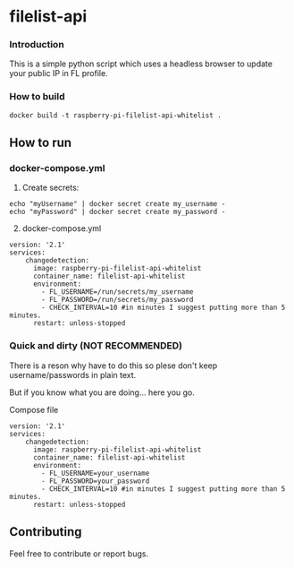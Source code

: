 # filelist-api

### Introduction

This is a simple python script which uses a headless browser to update your public IP in FL profile.

### How to build

```shell
docker build -t raspberry-pi-filelist-api-whitelist .
```

## How to run

### docker-compose.yml

1. Create secrets:

``` shell
echo "myUsername" | docker secret create my_username -
echo "myPassword" | docker secret create my_password -
```

2. docker-compose.yml

```
version: '2.1'
services:
    changedetection:
      image: raspberry-pi-filelist-api-whitelist
      container_name: filelist-api-whitelist
      environment:
        - FL_USERNAME=/run/secrets/my_username
        - FL_PASSWORD=/run/secrets/my_password
        - CHECK_INTERVAL=10 #in minutes I suggest putting more than 5 minutes.
      restart: unless-stopped
```

### Quick and dirty (NOT RECOMMENDED)

There is a reson why have to do this so plese don't keep username/passwords in plain text.

But if you know what you are doing... here you go.

Compose file
```
version: '2.1'
services:
    changedetection:
      image: raspberry-pi-filelist-api-whitelist
      container_name: filelist-api-whitelist
      environment:
        - FL_USERNAME=your_username
        - FL_PASSWORD=your_password
        - CHECK_INTERVAL=10 #in minutes I suggest putting more than 5 minutes.
      restart: unless-stopped
```

## Contributing

Feel free to contribute or report bugs.
